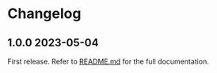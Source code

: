# Changelog

<!--[//]: # (
## <Release number> <Date YYYY-MM-DD>
### Breaking changes
### Deprecations
### New features
### Bug fixes
)-->

## 1.0.0 2023-05-04

First release. Refer to [README.md](README.md) for the full documentation.
